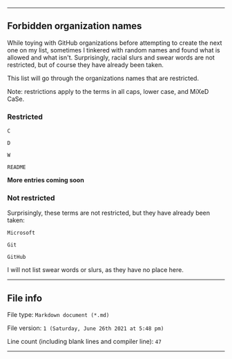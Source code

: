 
***

## Forbidden organization names

While toying with GitHub organizations before attempting to create the next one on my list, sometimes I tinkered with random names and found what is allowed and what isn't. Surprisingly, racial slurs and swear words are not restricted, but of course they have already been taken.

This list will go through the organizations names that are restricted.

Note: restrictions apply to the terms in all caps, lower case, and MiXeD CaSe.

### Restricted

`C`

`D`

`W`

`README`

**More entries coming soon**

### Not restricted

Surprisingly, these terms are not restricted, but they have already been taken:

`Microsoft`

`Git`

`GitHub`

I will not list swear words or slurs, as they have no place here.

***

## File info

File type: `Markdown document (*.md)`

File version: `1 (Saturday, June 26th 2021 at 5:48 pm)`

Line count (including blank lines and compiler line): `47`

***
